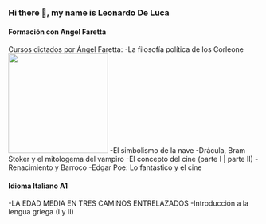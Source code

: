 ### Hi there 👋, my name is Leonardo De Luca

#### Formación con Angel Faretta
Cursos dictados por Ángel Faretta:
  -La filosofía política de los Corleone
  <img src="https://asalallena.com.ar/wp-content/uploads/2024/03/Doctrina-3-624x468.jpg" width="200" />
  -El simbolismo de la nave
  -Drácula, Bram Stoker y el mitologema del vampiro
  -El concepto del cine (parte I | parte II)
  -Renacimiento y Barroco
  -Edgar Poe: Lo fantástico y el cine


#### Idioma Italiano A1 
  -LA EDAD MEDIA EN TRES CAMINOS ENTRELAZADOS
  -Introducción a la lengua griega (I y II)



